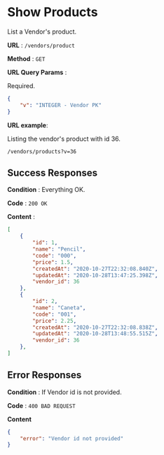 # Show Products

List a Vendor's product.

**URL** : `/vendors/product`

**Method** : `GET`

**URL Query Params** : 

Required.

```json
{
	"v": "INTEGER - Vendor PK"
}
```

**URL example**:

Listing the vendor's product with id 36.

`/vendors/products?v=36`


## Success Responses

**Condition** : Everything OK.

**Code** : `200 OK`

**Content** :

```json
[
	{
		"id": 1,
		"name": "Pencil",
		"code": "000",
		"price": 1.5,
		"createdAt": "2020-10-27T22:32:08.840Z",
		"updatedAt": "2020-10-28T13:47:25.398Z",
		"vendor_id": 36
  	},
	{
		"id": 2,
		"name": "Caneta",
		"code": "001",
		"price": 2.25,
		"createdAt": "2020-10-27T22:32:08.838Z",
		"updatedAt": "2020-10-28T13:48:55.515Z",
		"vendor_id": 36
  	},
]
```

## Error Responses

**Condition** : If Vendor id is not provided.

**Code** : `400 BAD REQUEST`

**Content**

```json
{
    "error": "Vendor id not provided"
}
```